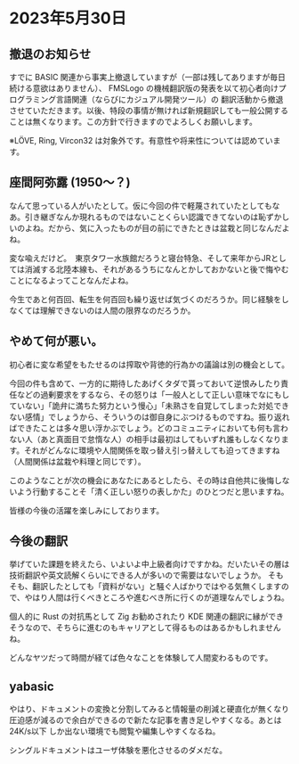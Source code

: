 # 2023年5月30日

## 撤退のお知らせ

すでに BASIC 関連から事実上撤退していますが（一部は残してありますが毎日続ける意欲はありません）、 FMSLogo の機械翻訳版の発表を以て初心者向けプログラミング言語関連（ならびにカジュアル開発ツール）の
翻訳活動から撤退させていただきます。以後、特段の事情が無ければ新規翻訳しても一般公開することは無くなります。この方針で行きますのでよろしくお願いします。

※LÖVE, Ring, Vircon32 は対象外です。有意性や将来性については認めています。

## 座間阿弥露 (1950〜？)

なんて思っている人がいたとして。仮に今回の件で軽蔑されていたとしてもなあ。引き継ぎなんか現れるものではないことくらい認識できてないのは恥ずかしいのよね。だから、気に入ったものが目の前にできたときは盆栽と同じなんだよね。

変な喩えだけど。　東京タワー水族館だろうと寝台特急、そして来年からJRとしては消滅する北陸本線も、それがあるうちになんとかしておかないと後で悔やむことになるよってことなんだよね。

今生であと何百回、転生を何百回も繰り返せば気づくのだろうか。同じ経験をしなくては理解できないのは人間の限界なのだろうか。

## やめて何が悪い。

初心者に変な希望をもたせるのは搾取や背徳的行為かの議論は別の機会として。

今回の件も含めて、一方的に期待したあげくタダで貰っておいて逆恨みしたり責任などの過剰要求をするなら、その怒りは「一般人として正しい意味でなにもしていない」「詭弁に満ちた努力という慢心」「未熟さを自覚してしまった対処できない感情」でしょうから、そういうのは御自身にぶつけるものですね。振り返ればできたことは多々思い浮かぶでしょう。どのコミュニティにおいても何も言わない人（あと真面目で怠惰な人）の相手は最初はしてもいずれ誰もしなくなります。それがどんなに環境や人間関係を取っ替え引っ替えしても迫ってきますね（人間関係は盆栽や料理と同じです）。

このようなことが次の機会にあなたにあるとしたら、その時は自他共に後悔しないよう行動することそ「清く正しい怒りの表しかた」のひとつだと思いますね。

皆様の今後の活躍を楽しみにしております。

## 今後の翻訳

挙げていた課題を終えたら、いよいよ中上級者向けですかね。だいたいその層は技術翻訳や英文読解くらいにできる人が多いので需要はないでしょうか。
そもそも、翻訳したとしても「資料がない」と騒ぐ人ばかりではやる気無くしますので、やはり人間は行くべきところや進むべき所に行くのが道理なんでしょうね。

個人的に Rust の対抗馬として Zig お勧めされたり KDE 関連の翻訳に縁ができそうなので、そちらに進むのもキャリアとして得るものはあるかもしれませんね。

どんなヤツだって時間が経てば色々なことを体験して人間変わるものです。

## yabasic

やはり、ドキュメントの変換と分割してみると情報量の削減と硬直化が無くなり圧迫感が減るので余白ができるので新たな記事を書き足しやすくなる。あとは 24K/s以下 しか出ない環境でも閲覧や編集しやすくなるね。

シングルドキュメントはユーザ体験を悪化させるのダメだな。
